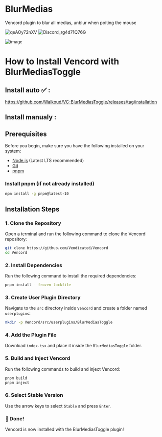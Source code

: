 # BlurMedias
Vencord plugin to blur all medias, unblur when poiting the mouse

![qeAOy72nXV](https://github.com/user-attachments/assets/9edef370-858c-4500-91cf-1f0c84cf36ca)
![Discord_rg4d71Q76G](https://github.com/user-attachments/assets/a909d72d-0439-4c30-b3fd-78f0bbc165a8)

![image](https://github.com/user-attachments/assets/f6dbda9d-43ba-4785-94ff-e6e52a501100)

# How to Install Vencord with BlurMediasToggle

## Install auto ✅ :

https://github.com/Walkoud/VC-BlurMediasToggle/releases/tag/installation

## Install manualy : 

## Prerequisites
Before you begin, make sure you have the following installed on your system:
- [Node.js](https://nodejs.org/) (Latest LTS recommended)
- [Git](https://git-scm.com/)
- [pnpm](https://pnpm.io/installation)

### Install pnpm (if not already installed)
```sh
npm install -g pnpm@latest-10
```

## Installation Steps

### 1. Clone the Repository
Open a terminal and run the following command to clone the Vencord repository:
```sh
git clone https://github.com/Vendicated/Vencord
cd Vencord
```

### 2. Install Dependencies
Run the following command to install the required dependencies:
```sh
pnpm install --frozen-lockfile
```

### 3. Create User Plugin Directory
Navigate to the `src` directory inside `Vencord` and create a folder named `userplugins`:
```sh
mkdir -p Vencord/src/userplugins/BlurMediasToggle
```

### 4. Add the Plugin File
Download `index.tsx` and place it inside the `BlurMediasToggle` folder.

### 5. Build and Inject Vencord
Run the following commands to build and inject Vencord:
```sh
pnpm build
pnpm inject
```

### 6. Select Stable Version
Use the arrow keys to select `Stable` and press `Enter`.

### 🎉 Done! 
Vencord is now installed with the BlurMediasToggle plugin!


